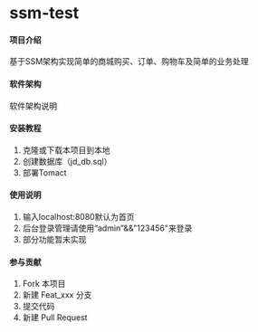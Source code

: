 # ssm-test

#### 项目介绍
基于SSM架构实现简单的商城购买、订单、购物车及简单的业务处理

#### 软件架构
软件架构说明


#### 安装教程

1. 克隆或下载本项目到本地
2. 创建数据库（jd_db.sql）
3. 部署Tomact

#### 使用说明

1. 输入localhost:8080默认为首页
2. 后台登录管理请使用“admin”&&"123456"来登录
3. 部分功能暂未实现

#### 参与贡献

1. Fork 本项目
2. 新建 Feat_xxx 分支
3. 提交代码
4. 新建 Pull Request

